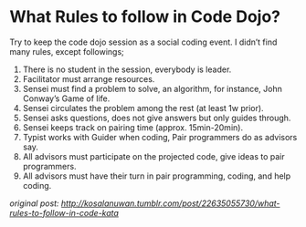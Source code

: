 # What Rules to follow in Code Dojo?

Try to keep the code dojo session as a social coding event. I didn’t find many rules, except followings;

1. There is no student in the session, everybody is leader.
2. Facilitator must arrange resources.
3. Sensei must find a problem to solve, an algorithm, for instance, John Conway’s Game of life.
4. Sensei circulates the problem among the rest (at least 1w prior).
5. Sensei asks questions, does not give answers but only guides through.
6. Sensei keeps track on pairing time (approx. 15min-20min).
7. Typist works with Guider when coding, Pair programmers do as advisors say.
8. All advisors must participate on the projected code, give ideas to pair programmers.
9. All advisors must have their turn in pair programming, coding, and help coding.

_original post: http://kosalanuwan.tumblr.com/post/22635055730/what-rules-to-follow-in-code-kata_
